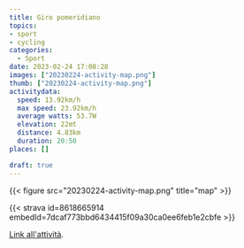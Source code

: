 ```yaml
---
title: Giro pomeridiano
topics:
- sport
- cycling
categories:
  - Sport
date: 2023-02-24 17:08:28
images: ["20230224-activity-map.png"]
thumb: ["20230224-activity-map.png"]
activitydata:
  speed: 13.92km/h
  max speed: 23.92km/h
  average watts: 53.7W
  elevation: 22mt
  distance: 4.83km
  duration: 20:50
places: []

draft: true
---
```






{{< figure src="20230224-activity-map.png" title="map" >}}


{{< strava id=8618665914 embedId=7dcaf773bbd6434415f09a30ca0ee6feb1e2cbfe >}}

[Link all'attività](https://strava.com/activities/8618665914).